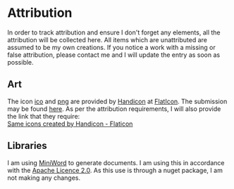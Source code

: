 ﻿# Attribution

In order to track attribution and ensure I don't forget any elements, all the attribution will be collected here. All
items which are unattributed are assumed to be my own creations. If you notice a work with a missing or false
attribution, please contact me and I will update the entry as soon as possible.

## Art

The icon [ico](Assets/CourseEquivalencyDesktop.ico) and [png](Assets/CourseEquivalencyDesktop.png) are provided
by [Handicon](https://www.flaticon.com/authors/handicon) at [FlatIcon](https://www.flaticon.com/). The submission may be
found [here](https://www.flaticon.com/free-icon/equivalence_5519756?related_id=5519809&origin=search). As per the
attribution requirements, I will also provide the link that they require:  
<a href="https://www.flaticon.com/free-icons/same" title="same icons">Same icons created by Handicon - Flaticon</a>

## Libraries

I am using [MiniWord](https://github.com/mini-software/MiniWord) to generate documents. I am using this in accordance
with the [Apache Licence 2.0](https://github.com/mini-software/MiniWord/blob/main/LICENSE). As this use is through a
nuget package, I am not making any changes.
